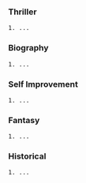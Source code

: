 ### Thriller
```
1. ...
```
### Biography
```
1. ...
```
### Self Improvement
```
1. ...
```
### Fantasy
```
1. ...
```
### Historical
```
1. ...
```
